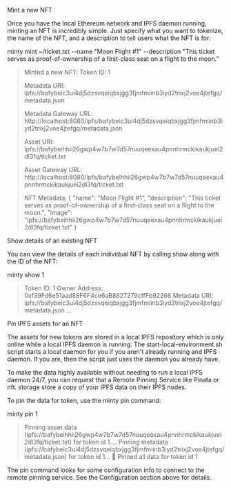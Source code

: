 Mint a new NFT

Once you have the local Ethereum network and IPFS daemon running, minting an NFT is incredibly simple. 
Just specify what you want to tokenize, the name of the NFT, and a description to tell users what the NFT is for:

minty mint ~/ticket.txt --name "Moon Flight #1" --description "This ticket serves as proof-of-ownership of a first-class seat on a flight to the moon."

> Minted a new NFT:
> Token ID:              1
> 
> Metadata URI:          ipfs://bafybeic3ui4dj5dzsvqeiqbxjgg3fjmfmiinb3iyd2trixj2voe4jtefgq/metadata.json
> 
> Metadata Gateway URL:  http://localhost:8080/ipfs/bafybeic3ui4dj5dzsvqeiqbxjgg3fjmfmiinb3iyd2trixj2voe4jtefgq/metadata.json
> 
> Asset URI:             ipfs://bafybeihhii26gwp4w7b7w7d57nuuqeexau4pnnhrmckikaukjuei2dl3fq/ticket.txt
> 
> Asset Gateway URL:     http://localhost:8080/ipfs/bafybeihhii26gwp4w7b7w7d57nuuqeexau4pnnhrmckikaukjuei2dl3fq/ticket.txt
> 
> NFT Metadata:
> {
>   "name": "Moon Flight #1",
>   "description": "This ticket serves as proof-of-ownership of a first-class seat on a flight to the moon.",
>   "image": "ipfs://bafybeihhii26gwp4w7b7w7d57nuuqeexau4pnnhrmckikaukjuei2dl3fq/ticket.txt"
> }

Show details of an existing NFT

You can view the details of each individual NFT by calling show along with the ID of the NFT:

minty show 1

> Token ID:              1
> Owner Address:         0xf39Fd6e51aad88F6F4ce6aB8827279cffFb92266
> Metadata URI:          ipfs://bafybeic3ui4dj5dzsvqeiqbxjgg3fjmfmiinb3iyd2trixj2voe4jtefgq/metadata.json
> ...

Pin IPFS assets for an NFT

The assets for new tokens are stored in a local IPFS repository which is only online while a local IPFS daemon is running. 
The start-local-environment.sh script starts a local daemon for you if you aren't already running and IPFS daemon. 
If you are, then the script just uses the daemon you already have.

To make the data highly available without needing to run a local IPFS daemon 24/7, you can request that a Remote Pinning Service like Pinata or nft.
storage store a copy of your IPFS data on their IPFS nodes.

To pin the data for token, use the minty pin command:

minty pin 1

> Pinning asset data (ipfs://bafybeihhii26gwp4w7b7w7d57nuuqeexau4pnnhrmckikaukjuei2dl3fq/ticket.txt) for token id 1....
> Pinning metadata (ipfs://bafybeic3ui4dj5dzsvqeiqbxjgg3fjmfmiinb3iyd2trixj2voe4jtefgq/metadata.json) for token id 1...
> 🌿 Pinned all data for token id 1

The pin command looks for some configuration info to connect to the remote pinning service. See the Configuration section above for details.
